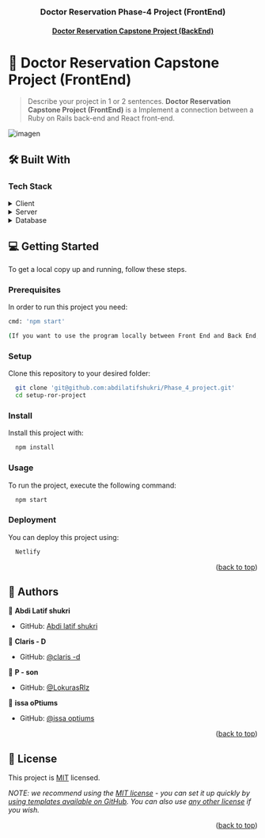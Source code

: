 <a name="readme-top"></a>

<div align="center">
  <h3><b>Doctor Reservation Phase-4 Project (FrontEnd)</b></h3>
  <h4>
   <a href="https://github.com/abdilatifshukri/Phase-4-backend">
    Doctor Reservation Capstone Project (BackEnd)
   </a>
  </h4>
  
</div>


<!-- PROJECT DESCRIPTION -->

# 📖 Doctor Reservation Capstone Project (FrontEnd) <a name="about-project"></a>

> Describe your project in 1 or 2 sentences.
**Doctor Reservation Capstone Project (FrontEnd)** is a Implement a connection between a Ruby on Rails back-end and React front-end.

![imagen](https://user-images.githubusercontent.com/34493013/215590770-d6ad296e-6c38-483b-a6d3-5c018b116ce0.png)


## 🛠 Built With <a name="built-with"></a>

### Tech Stack <a name="tech-stack"></a>

<details>
  <summary>Client</summary>
  <ul>
    <li><a href="https://react-redux.js.org/">React Redux</a></li>
  </ul>
</details>

<details>
  <summary>Server</summary>
  <ul>
    <li><a href="https://expressjs.com/">React</a></li>
  </ul>
</details>

<details>
<summary>Database</summary>
  <ul>
    <li><a href="https://www.postgresql.org/">API/PostgreSQL</a></li>
  </ul>
</details>


<!-- GETTING STARTED -->

## 💻 Getting Started <a name="getting-started"></a>

<!-- > Describe how a new developer could make use of your project. -->

To get a local copy up and running, follow these steps.

### Prerequisites

In order to run this project you need: 
 
 ```sh
 cmd: 'npm start'

 (If you want to use the program locally between Front End and Back End, you have to change the URL in: './src/redux/URL_API.js'. There you will find a variable called < BASEURL >, just change it.)
```

### Setup

Clone this repository to your desired folder:

```sh
  git clone 'git@github.com:abdilatifshukri/Phase_4_project.git'
  cd setup-ror-project
```


### Install

Install this project with:

```sh
  npm install
```

### Usage

To run the project, execute the following command:


```sh
  npm start
```

### Deployment

You can deploy this project using:

```sh
  Netlify
```


<p align="right">(<a href="#readme-top">back to top</a>)</p>

<!-- AUTHORS -->

## 👥 Authors 
<a name="authors"></a>


👤 **Abdi Latif shukri**

- GitHub: [Abdi latif shukri](https://github.com/abdilatifshukri)

👤 **Claris - D**

- GitHub: [@claris -d](https://github.com/Cla-d)

👤 **P - son**

- GitHub: [@LokurasRlz](https://github.com/)

👤 **issa oPtiums**

- GitHub: [@issa optiums](https://github.com/Issa92optimus)


<p align="right">(<a href="#readme-top">back to top</a>)</p>


## 📝 License <a name="license"></a>

This project is [MIT](./LICENSE) licensed.

_NOTE: we recommend using the [MIT license](https://choosealicense.com/licenses/mit/) - you can set it up quickly by [using templates available on GitHub](https://docs.github.com/en/communities/setting-up-your-project-for-healthy-contributions/adding-a-license-to-a-repository). You can also use [any other license](https://choosealicense.com/licenses/) if you wish._

<p align="right">(<a href="#readme-top">back to top</a>)</p>